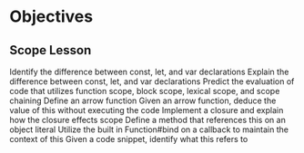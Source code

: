 # **Objectives**

## **Scope Lesson**

Identify the difference between const, let, and var declarations
Explain the difference between const, let, and var declarations
Predict the evaluation of code that utilizes function scope, block scope, lexical scope, and scope chaining
Define an arrow function
Given an arrow function, deduce the value of this without executing the code
Implement a closure and explain how the closure effects scope
Define a method that references this on an object literal
Utilize the built in Function#bind on a callback to maintain the context of this
Given a code snippet, identify what this refers to
